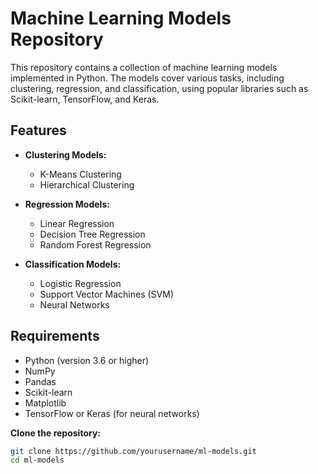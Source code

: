# Machine Learning Models Repository

This repository contains a collection of machine learning models implemented in Python. The models cover various tasks, including clustering, regression, and classification, using popular libraries such as Scikit-learn, TensorFlow, and Keras.

## Features

- **Clustering Models:**
  - K-Means Clustering
  - Hierarchical Clustering

- **Regression Models:**
  - Linear Regression
  - Decision Tree Regression
  - Random Forest Regression

- **Classification Models:**
  - Logistic Regression
  - Support Vector Machines (SVM)
  - Neural Networks

## Requirements

- Python (version 3.6 or higher)
- NumPy
- Pandas
- Scikit-learn
- Matplotlib
- TensorFlow or Keras (for neural networks)


**Clone the repository:**

   ```bash
   git clone https://github.com/yourusername/ml-models.git
   cd ml-models
